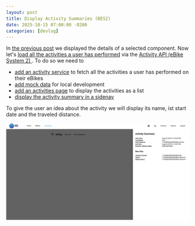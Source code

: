 ```yaml
---
layout: post
title: Display Activity Summaries (BES2)
date: 2025-10-15 07:00:00 -0200
categories: [devlog]
---
```


In [the previous post](https://open-ebike.github.io/devlog/2025/10/14/display-component-details.html) we displayed the details of a selected component.
Now let's [load all the activities a user has performed](https://github.com/open-ebike/open-ebike-frontend/issues/26) via the [Activity API (eBike System 2)
](https://portal.bosch-ebike.com/data-act/app#/ebike-system-2-activity). 
To do so we need to

* [add an activity service](https://github.com/open-ebike/open-ebike-frontend/commit/a94da1ae28d381ff9a1537272f934e2f5574807a) to fetch all the activities a user has performed on their eBikes
* [add mock data](https://github.com/open-ebike/open-ebike-frontend/commit/9fb0a2203a8152f2179651e384b6ec7b8149d1a3) for local development
* [add an activities page](https://github.com/open-ebike/open-ebike-frontend/commit/3f585100b7df2d88c6f90f236cbf785fd5df6aea) to display the activities as a list
* [display the activity summary in a sidenav](https://github.com/open-ebike/open-ebike-frontend/commit/59bd3db5754b348aee4b4f1cdb3c9634b2fbae03)

To give the user an idea about the activity we will display its name, ist start date and the traveled distance.

![web-app-activity-summary.png](/assets/2025-10-15/web-app-activity-summary.png)